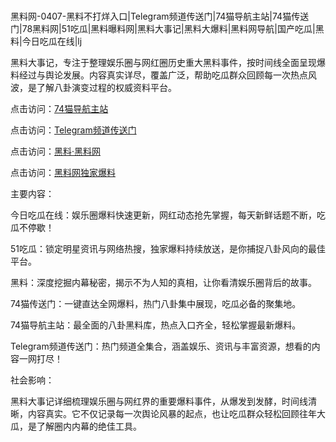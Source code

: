 #
黑料网-0407-黑料不打烊入口|Telegram频道传送门|74猫导航主站|74猫传送门|78黑料网|51吃瓜|黑料曝料网|黑料大事记|黑料大爆料|黑料网导航|国产吃瓜|黑料|今日吃瓜在线|lj

黑料大事记，专注于整理娱乐圈与网红圈历史重大黑料事件，按时间线全面呈现爆料经过与舆论发展。内容真实详尽，覆盖广泛，帮助吃瓜群众回顾每一次热点风波，是了解八卦演变过程的权威资料平台。


点击访问：<a href="https://74mao.com/">74猫导航主站</a>

点击访问：<a href="https://74mao.com/">Telegram频道传送门</a>

点击访问：<a href="https://qfwfg.pages.dev/">黑料·黑料网</a>

点击访问：<a href="https://sdfsh.pages.dev/">黑料网独家爆料</a>


主要内容：

今日吃瓜在线：娱乐圈爆料快速更新，网红动态抢先掌握，每天新鲜话题不断，吃瓜不停歇！

51吃瓜：锁定明星资讯与网络热搜，独家爆料持续放送，是你捕捉八卦风向的最佳平台。

黑料：深度挖掘内幕秘密，揭示不为人知的真相，让你看清娱乐圈背后的故事。

74猫传送门：一键直达全网爆料，热门八卦集中展现，吃瓜必备的聚集地。

74猫导航主站：最全面的八卦黑料库，热点入口齐全，轻松掌握最新爆料。

Telegram频道传送门：热门频道全集合，涵盖娱乐、资讯与丰富资源，想看的内容一网打尽！

社会影响：

黑料大事记详细梳理娱乐圈与网红界的重要爆料事件，从爆发到发酵，时间线清晰，内容真实。它不仅记录每一次舆论风暴的起点，也让吃瓜群众轻松回顾往年大瓜，是了解圈内内幕的绝佳工具。

<span style="display:none;">[Canonical link](）</span>
